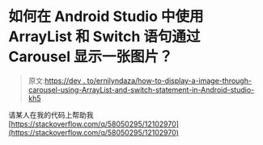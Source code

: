 # 如何在 Android Studio 中使用 ArrayList 和 Switch 语句通过 Carousel 显示一张图片？

> 原文:[https://dev . to/ernilyndaza/how-to-display-a-image-through-carousel-using-ArrayList-and-switch-statement-in-Android-studio-kh5](https://dev.to/ernilyndaza/how-to-display-an-image-through-carousel-using-arraylist-and-switch-statement-in-android-studio-kh5)

请某人在我的代码上帮助我[https://stackoverflow.com/q/58050295/12102970](https://stackoverflow.com/q/58050295/12102970)